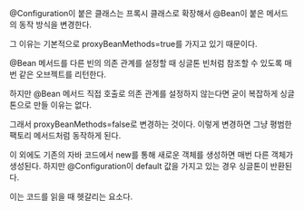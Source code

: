 @Configuration이 붙은 클래스는 프록시 클래스로 확장해서 @Bean이 붙은 메서드의 동작 방식을 변경한다.

그 이유는 기본적으로 proxyBeanMethods=true를 가지고 있기 때문이다.

@Bean 메서드를 다른 빈의 의존 관계를 설정할 때 싱글톤 빈처럼 참조할 수 있도록 매번 같은 오브젝트를 리턴한다.

하지만 @Bean 메서드 직접 호출로 의존 관계를 설정하지 않는다면 굳이 복잡하게 싱글톤으로 만들 이유는 없다.

그래서 proxyBeanMethods=false로 변경하는 것이다. 이렇게 변경하면 그냥 평범한 팩토리 메서드처럼 동작하게 된다.

이 외에도 기존의 자바 코드에서 new를 통해 새로운 객체를 생성하면 매번 다른 객체가 생성된다. 하지만 @Configuration이 default 값을 가지고 있는 경우 싱글톤이 반환된다.

이는 코드를 읽을 때 헷갈리는 요소다.
